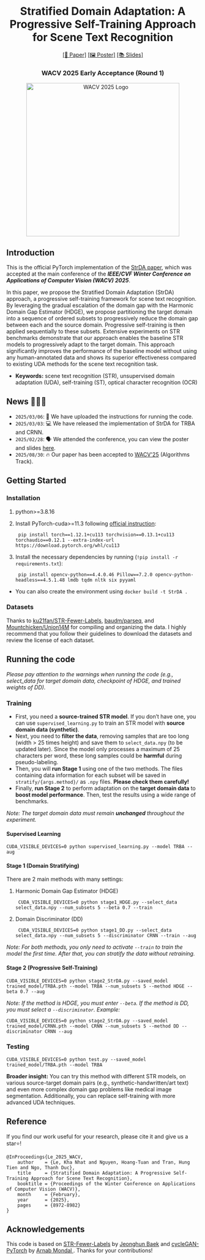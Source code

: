<div align="center">
  <h1>Stratified Domain Adaptation: A Progressive Self-Training Approach for Scene Text Recognition</h1>
  <a href="https://openaccess.thecvf.com/content/WACV2025/html/Le_Stratified_Domain_Adaptation_A_Progressive_Self-Training_Approach_for_Scene_Text_WACV_2025_paper.html">[📰 Paper]</a>
  <a href="WACV2025/wacv25-1278-poster.pdf">[🖼️ Poster]</a>
  <a href="WACV2025/wacv25-1278-slides.pdf">[📚 Slides]</a>
  <br>
  <h3>WACV 2025 Early Acceptance (Round 1)</h3>
  <img src="https://wacv2025.thecvf.com/wp-content/uploads/2024/06/WACV-2025-Logo_Color-1024x315.png" width="400" alt="WACV 2025 Logo">
</div>

## Introduction
This is the official PyTorch implementation of the [StrDA paper](https://openaccess.thecvf.com/content/WACV2025/html/Le_Stratified_Domain_Adaptation_A_Progressive_Self-Training_Approach_for_Scene_Text_WACV_2025_paper.html), which was accepted at the main conference of the ***IEEE/CVF Winter Conference on Applications of Computer Vision (WACV) 2025***.

In this paper, we propose the Stratified Domain Adaptation (StrDA) approach, a progressive self-training framework for scene text recognition. By leveraging the gradual escalation of the domain gap with the Harmonic Domain Gap Estimator ($\mathrm{HDGE}$), we propose partitioning the target domain into a sequence of ordered subsets to progressively reduce the domain gap between each and the source domain. Progressive self-training is then applied sequentially to these subsets. Extensive experiments on STR benchmarks demonstrate that our approach enables the baseline STR models to progressively adapt to the target domain. This approach significantly improves the performance of the baseline model without using any human-annotated data and shows its superior effectiveness compared to existing UDA methods for the scene text recognition task.

* **Keywords:** scene text recognition (STR), unsupervised domain adaptation (UDA), self-training (ST), optical character recognition (OCR)

## News 🚀🚀🚀
- `2025/03/06`: 📜 We have uploaded the instructions for running the code.
- `2025/03/03`: 💻 We have released the implementation of StrDA for TRBA and CRNN.
- `2025/02/28`: 🗣️ We attended the conference, you can view the poster and slides [here](WACV2025).
- `2025/08/30`: 🔥 Our paper has been accepted to [WACV'25](https://wacv2025.thecvf.com/) (Algorithms Track).

## Getting Started

### Installation
1. python>=3.8.16
2. Install PyTorch-cuda>=11.3 following [official instruction](https://pytorch.org/):

        pip install torch==1.12.1+cu113 torchvision==0.13.1+cu113 torchaudio==0.12.1 --extra-index-url https://download.pytorch.org/whl/cu113
        
3. Install the necessary dependencies by running (`!pip install -r requirements.txt`):

        pip install opencv-python==4.4.0.46 Pillow==7.2.0 opencv-python-headless==4.5.1.48 lmdb tqdm nltk six pyyaml

* You can also create the environment using `docker build -t StrDA .`

### Datasets
Thanks to [ku21fan/STR-Fewer-Labels](https://github.com/ku21fan/STR-Fewer-Labels/blob/main/data.md), [baudm/parseq](https://github.com/baudm/parseq/blob/main/Datasets.md), and [Mountchicken/Union14M](https://github.com/Mountchicken/Union14M) for compiling and organizing the data. I highly recommend that you follow their guidelines to download the datasets and review the license of each dataset.

## Running the code
*Please pay attention to the warnings when running the code (e.g., select_data for target domain data, checkpoint of HDGE, and trained weights of DD).*

### Training

- First, you need a **source-trained STR model**. If you don’t have one, you can use `supervised_learning.py` to train an STR model with **source domain data (synthetic)**.
- Next, you need to **filter the data**, removing samples that are too long (width > 25 times height) and save them to `select_data.npy` (to be updated later). Since the model only processes a maximum of 25 characters per word, these long samples could be **harmful** during pseudo-labeling.
- Then, you will **run Stage 1** using one of the two methods. The files containing data information for each subset will be saved in `stratify/{args.method}/` as `.npy` files. **Please check them carefully!** 
- Finally, **run Stage 2** to perform adaptation on the **target domain data** to **boost model performance**. Then, test the results using a wide range of benchmarks.

*Note: The target domain data must remain **unchanged** throughout the experiment.*

#### Supervised Learning

    CUDA_VISIBLE_DEVICES=0 python supervised_learning.py --model TRBA --aug

#### Stage 1 (Domain Stratifying)

There are 2 main methods with many settings:
1. Harmonic Domain Gap Estimator ($\mathrm{HDGE}$)

        CUDA_VISIBLE_DEVICES=0 python stage1_HDGE.py --select_data select_data.npy --num_subsets 5 --beta 0.7 --train

2. Domain Discriminator ($\mathrm{DD}$)

        CUDA_VISIBLE_DEVICES=0 python stage1_DD.py --select_data select_data.npy --num_subsets 5 --discriminator CRNN --train --aug

*Note: For both methods, you only need to activate `--train` to train the model the first time. After that, you can stratify the data without retraining.*

#### Stage 2 (Progressive Self-Training)

    CUDA_VISIBLE_DEVICES=0 python stage2_StrDA.py --saved_model trained_model/TRBA.pth --model TRBA --num_subsets 5 --method HDGE --beta 0.7 --aug

*Note: If the method is HDGE, you must enter `--beta`. If the method is DD, you must select a `--discriminator`. Example:*

    CUDA_VISIBLE_DEVICES=0 python stage2_StrDA.py --saved_model trained_model/CRNN.pth --model CRNN --num_subsets 5 --method DD --discriminator CRNN --aug

### Testing

    CUDA_VISIBLE_DEVICES=0 python test.py --saved_model trained_model/TRBA.pth --model TRBA

**Broader insight:** You can try this method with different STR models, on various source-target domain pairs (e.g., synthetic-handwritten/art text) and even more complex domain gap problems like medical image segmentation. Additionally, you can replace self-training with more advanced UDA techniques.

## Reference
If you find our work useful for your research, please cite it and give us a star⭐!
```
@InProceedings{Le_2025_WACV,
    author    = {Le, Kha Nhat and Nguyen, Hoang-Tuan and Tran, Hung Tien and Ngo, Thanh Duc},
    title     = {Stratified Domain Adaptation: A Progressive Self-Training Approach for Scene Text Recognition},
    booktitle = {Proceedings of the Winter Conference on Applications of Computer Vision (WACV)},
    month     = {February},
    year      = {2025},
    pages     = {8972-8982}
}
```

## Acknowledgements
This code is based on [STR-Fewer-Labels](https://github.com/ku21fan/STR-Fewer-Labels) by [Jeonghun Baek](https://github.com/ku21fan) and [cycleGAN-PyTorch](https://github.com/arnab39/cycleGAN-PyTorch) by [Arnab Mondal
](https://github.com/arnab39). Thanks for your contributions!
